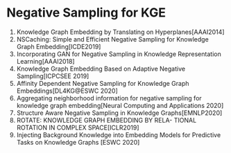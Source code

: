 # Negative Sampling for KGE
1. Knowledge Graph Embedding by Translating on Hyperplanes[AAAI2014]
2. NSCaching: Simple and Efficient Negative Sampling for Knowledge Graph Embedding[ICDE2019]
3. Incorporating GAN for Negative Sampling in Knowledge Representation Learning[AAAI2018]
4. Knowledge Graph Embedding Based on Adaptive Negative Sampling[ICPCSEE 2019]
5. Affinity Dependent Negative Sampling for Knowledge Graph Embeddings[DL4KG@ESWC 2020]
6. Aggregating neighborhood information for negative sampling for knowledge graph embedding[Neural Computing and Applications 2020]
7. Structure Aware Negative Sampling in Knowledge Graphs[EMNLP2020]
8. ROTATE: KNOWLEDGE GRAPH EMBEDDING BY RELA- TIONAL ROTATION IN COMPLEX SPACE[ICLR2019]
9. Injecting Background Knowledge into Embedding Models for Predictive Tasks on Knowledge Graphs [ESWC 2020]


